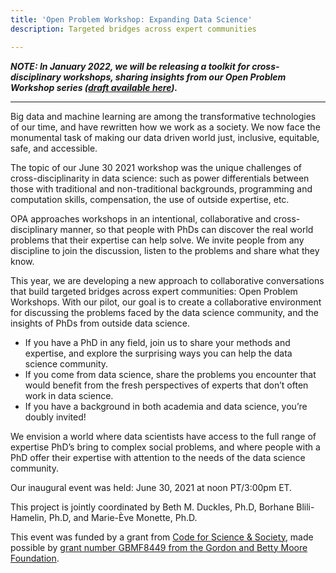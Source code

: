 ```yaml
---
title: 'Open Problem Workshop: Expanding Data Science'
description: Targeted bridges across expert communities

---
```

**_NOTE: In January 2022, we will be releasing a toolkit for cross-disciplinary workshops, sharing insights from our Open Problem Workshop series (_**[**_draft available here_**](https://drive.google.com/file/d/1YjCTU9DswwJ0ml5LpAdKFtH7vVspwdKa/view?usp=sharing)**_)._** 

***

Big data and machine learning are among the transformative technologies of our time, and have rewritten how we work as a society. We now face the monumental task of making our data driven world just, inclusive, equitable, safe, and accessible.

The topic of our June 30 2021 workshop was the unique challenges of cross-disciplinarity in data science: such as power differentials between those with traditional and non-traditional backgrounds, programming and computation skills, compensation, the use of outside expertise, etc.

OPA approaches workshops in an intentional, collaborative and cross-disciplinary manner, so that people with PhDs can discover the real world problems that their expertise can help solve. We invite people from any discipline to join the discussion, listen to the problems and share what they know.

This year, we are developing a new approach to collaborative conversations that build targeted bridges across expert communities: Open Problem Workshops. With our pilot, our goal is to create a collaborative environment for discussing the problems faced by the data science community, and the insights of PhDs from outside data science.

* If you have a PhD in any field, join us to share your methods and expertise, and explore the surprising ways you can help the data science community.
* If you come from data science, share the problems you encounter that would benefit from the fresh perspectives of experts that don’t often work in data science.
* If you have a background in both academia and data science, you’re doubly invited!

We envision a world where data scientists have access to the full range of expertise PhD’s bring to complex social problems, and where people with a PhD offer their expertise with attention to the needs of the data science community.

Our inaugural event was held: June 30, 2021 at noon PT/3:00pm ET. 

This project is jointly coordinated by Beth M. Duckles, Ph.D, Borhane Blili-Hamelin, Ph.D, and Marie-Ève Monette, Ph.D.

This event was funded by a grant from [Code for Science & Society,](https://codeforscience.org/) made possible by [grant number GBMF8449 from the Gordon and Betty Moore Foundation](https://doi.org/10.37807/GBMF8449).